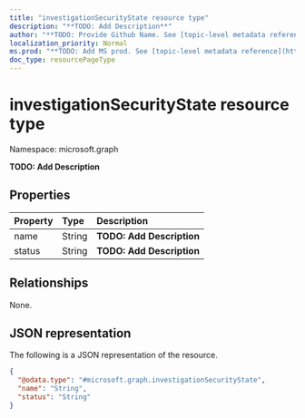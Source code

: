```yaml
---
title: "investigationSecurityState resource type"
description: "**TODO: Add Description**"
author: "**TODO: Provide Github Name. See [topic-level metadata reference](https://msgo.azurewebsites.net/add/document/guidelines/metadata.html#topic-level-metadata)**"
localization_priority: Normal
ms.prod: "**TODO: Add MS prod. See [topic-level metadata reference](https://msgo.azurewebsites.net/add/document/guidelines/metadata.html#topic-level-metadata)**"
doc_type: resourcePageType
---
```


# investigationSecurityState resource type

Namespace: microsoft.graph

**TODO: Add Description**

## Properties
|Property|Type|Description|
|:---|:---|:---|
|name|String|**TODO: Add Description**|
|status|String|**TODO: Add Description**|

## Relationships
None.

## JSON representation
The following is a JSON representation of the resource.
<!-- {
  "blockType": "resource",
  "@odata.type": "microsoft.graph.investigationSecurityState"
}
-->
``` json
{
  "@odata.type": "#microsoft.graph.investigationSecurityState",
  "name": "String",
  "status": "String"
}
```

